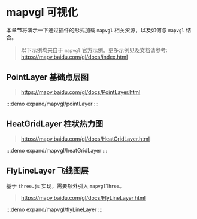 # mapvgl 可视化

本章节将演示一下通过插件的形式加载 `mapvgl` 相关资源，以及如何与 `mapvgl` 结合。

> 以下示例均来自于 `mapvgl` 官方示例。更多示例见及文档请参考: https://mapv.baidu.com/gl/docs/index.html

## PointLayer 基础点层图

> https://mapv.baidu.com/gl/docs/PointLayer.html

:::demo
expand/mapvgl/pointLayer
:::

## HeatGridLayer 柱状热力图

> https://mapv.baidu.com/gl/docs/HeatGridLayer.html

:::demo
expand/mapvgl/heatGridLayer
:::

## FlyLineLayer 飞线图层

基于 `three.js` 实现，需要额外引入 `mapvglThree`。

> https://mapv.baidu.com/gl/docs/FlyLineLayer.html

:::demo
expand/mapvgl/flyLineLayer
:::